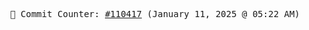 <p align="center">
    <samp>
        📮 Commit Counter: <a href="https://github.com/Javascript-void0/Javascript-void0/commits/main">#110417</a> (January 11, 2025 @ 05:22 AM)
    </samp>
</p>